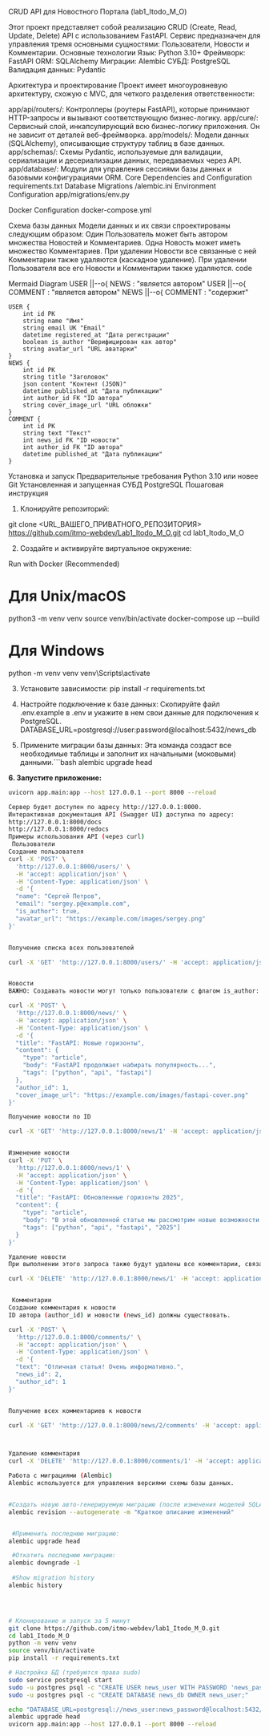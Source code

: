 CRUD API для Новостного Портала (lab1_Itodo_M_O)

Этот проект представляет собой реализацию CRUD (Create, Read, Update, Delete) API с использованием FastAPI. Сервис предназначен для управления тремя основными сущностями: Пользователи, Новости и Комментарии.
Основные технологии
Язык: Python 3.10+
Фреймворк: FastAPI
ORM: SQLAlchemy
Миграции: Alembic
СУБД: PostgreSQL
Валидация данных: Pydantic


Архитектура и проектирование
Проект имеет многоуровневую архитектуру, схожую с MVC, для четкого разделения ответственности:

app/api/routers/: Контроллеры (роутеры FastAPI), которые принимают HTTP-запросы и вызывают соответствующую бизнес-логику.
app/cure/: Сервисный слой, инкапсулирующий всю бизнес-логику приложения. Он не зависит от деталей веб-фреймворка.
app/models/: Модели данных (SQLAlchemy), описывающие структуру таблиц в базе данных.
app/schemas/: Схемы Pydantic, используемые для валидации, сериализации и десериализации данных, передаваемых через API.
app/database/: Модули для управления сессиями базы данных и базовыми конфигурациями ORM.
Core Dependencies and Configuration
requirements.txt
Database Migrations 
/alembic.ini 
Environment Configuration
app/migrations/env.py

Docker Configuration
docker-compose.yml

Схема базы данных
Модели данных и их связи спроектированы следующим образом:
Один Пользователь может быть автором множества Новостей и Комментариев.
Одна Новость может иметь множество Комментариев.
При удалении Новости все связанные с ней Комментарии также удаляются (каскадное удаление).
При удалении Пользователя все его Новости и Комментарии также удаляются.
code

Mermaid
Diagram
    USER ||--o{ NEWS : "является автором"
    USER ||--o{ COMMENT : "является автором"
    NEWS ||--o{ COMMENT : "содержит"

    USER {
        int id PK
        string name "Имя"
        string email UK "Email"
        datetime registered_at "Дата регистрации"
        boolean is_author "Верифицирован как автор"
        string avatar_url "URL аватарки"
    }
    NEWS {
        int id PK
        string title "Заголовок"
        json content "Контент (JSON)"
        datetime published_at "Дата публикации"
        int author_id FK "ID автора"
        string cover_image_url "URL обложки"
    }
    COMMENT {
        int id PK
        string text "Текст"
        int news_id FK "ID новости"
        int author_id FK "ID автора"
        datetime published_at "Дата публикации"
    }

Установка и запуск
Предварительные требования
Python 3.10 или новее
Git
Установленная и запущенная СУБД PostgreSQL
Пошаговая инструкция
1. Клонируйте репозиторий:

git clone <URL_ВАШЕГО_ПРИВАТНОГО_РЕПОЗИТОРИЯ>
https://github.com/itmo-webdev/Lab1_Itodo_M_O.git
cd lab1_Itodo_M_O

2. Создайте и активируйте виртуальное окружение:

Run with Docker (Recommended)

# Для Unix/macOS
python3 -m venv venv
source venv/bin/activate
 docker-compose up --build
# Для Windows
python -m venv venv
venv\Scripts\activate

3. Установите зависимости:
pip install -r requirements.txt

4. Настройте подключение к базе данных:
Скопируйте файл .env.example в .env и укажите в нем свои данные для подключения к PostgreSQL.
  DATABASE_URL=postgresql://user:password@localhost:5432/news_db
5. Примените миграции базы данных:
Эта команда создаст все необходимые таблицы и заполнит их начальными (моковыми) данными.```bash
alembic upgrade head

**6. Запустите приложение:**
```bash
uvicorn app.main:app --host 127.0.0.1 --port 8000 --reload

Сервер будет доступен по адресу http://127.0.0.1:8000.
Интерактивная документация API (Swagger UI) доступна по адресу:
http://127.0.0.1:8000/docs
http://127.0.0.1:8000/redocs
Примеры использования API (через curl)
 Пользователи
Создание пользователя
curl -X 'POST' \
  'http://127.0.0.1:8000/users/' \
  -H 'accept: application/json' \
  -H 'Content-Type: application/json' \
  -d '{
  "name": "Сергей Петров",
  "email": "sergey.p@example.com",
  "is_author": true,
  "avatar_url": "https://example.com/images/sergey.png"
}'


Получение списка всех пользователей

curl -X 'GET' 'http://127.0.0.1:8000/users/' -H 'accept: application/json'


Новости
ВАЖНО: Создавать новости могут только пользователи с флагом is_author: true. ID автора (author_id) должен существовать в базе данных.

curl -X 'POST' \
  'http://127.0.0.1:8000/news/' \
  -H 'accept: application/json' \
  -H 'Content-Type: application/json' \
  -d '{
  "title": "FastAPI: Новые горизонты",
  "content": {
    "type": "article",
    "body": "FastAPI продолжает набирать популярность...",
    "tags": ["python", "api", "fastapi"]
  },
  "author_id": 1,
  "cover_image_url": "https://example.com/images/fastapi-cover.png"
}'

Получение новости по ID

curl -X 'GET' 'http://127.0.0.1:8000/news/1' -H 'accept: application/json'


Изменение новости
curl -X 'PUT' \
  'http://127.0.0.1:8000/news/1' \
  -H 'accept: application/json' \
  -H 'Content-Type: application/json' \
  -d '{
  "title": "FastAPI: Обновленные горизонты 2025",
  "content": {
    "type": "article",
    "body": "В этой обновленной статье мы рассмотрим новые возможности фреймворка.",
    "tags": ["python", "api", "fastapi", "2025"]
  }
}'

Удаление новости
При выполнении этого запроса также будут удалены все комментарии, связанные с этой новостью.

curl -X 'DELETE' 'http://127.0.0.1:8000/news/1' -H 'accept: application/json'


 Комментарии
Создание комментария к новости
ID автора (author_id) и новости (news_id) должны существовать.

curl -X 'POST' \
  'http://127.0.0.1:8000/comments/' \
  -H 'accept: application/json' \
  -H 'Content-Type: application/json' \
  -d '{
  "text": "Отличная статья! Очень информативно.",
  "news_id": 2,
  "author_id": 1
}'


Получение всех комментариев к новости

curl -X 'GET' 'http://127.0.0.1:8000/news/2/comments' -H 'accept: application/json'



Удаление комментария
curl -X 'DELETE' 'http://127.0.0.1:8000/comments/1' -H 'accept: application/json'

Работа с миграциями (Alembic)
Alembic используется для управления версиями схемы базы данных.


#Создать новую авто-генерируемую миграцию (после изменения моделей SQLAlchemy):
alembic revision --autogenerate -m "Краткое описание изменений"


 #Применить последнюю миграцию:
alembic upgrade head

 #Откатить последнюю миграцию:
alembic downgrade -1
 
 #Show migration history
alembic history




# Клонирование и запуск за 5 минут
git clone https://github.com/itmo-webdev/lab1_Itodo_M_O.git
cd lab1_Itodo_M_O
python -m venv venv
source venv/bin/activate
pip install -r requirements.txt

# Настройка БД (требуются права sudo)
sudo service postgresql start
sudo -u postgres psql -c "CREATE USER news_user WITH PASSWORD 'news_password';"
sudo -u postgres psql -c "CREATE DATABASE news_db OWNER news_user;"

echo "DATABASE_URL=postgresql://news_user:news_password@localhost:5432/news_db" > .env
alembic upgrade head
uvicorn app.main:app --host 127.0.0.1 --port 8000 --reload
